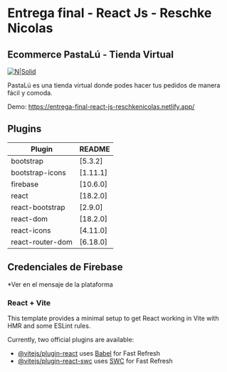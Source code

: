 # Entrega final - React Js - Reschke Nicolas

## Ecommerce PastaLú - Tienda Virtual

[![N|Solid](https://www.48hourslogo.com/48hourslogo_data/2018/06/22/74312_1529625820.jpg)](https://nicolasreschke-cv-online.netlify.app/)

PastaLú es una tienda virtual donde podes hacer tus pedidos de manera fácil y comoda.

Demo: https://entrega-final-react-js-reschkenicolas.netlify.app/



## Plugins

| Plugin | README |
| ------ | ------ |
| bootstrap | [5.3.2] |
| bootstrap-icons | [1.11.1] |
| firebase | [10.6.0] |
| react | [18.2.0] |
| react-bootstrap | [2.9.0] |
| react-dom | [18.2.0] |
| react-icons | [4.11.0] |
| react-router-dom | [6.18.0] |

## Credenciales de Firebase

*Ver en el mensaje de la plataforma

### React + Vite

This template provides a minimal setup to get React working in Vite with HMR and some ESLint rules.

Currently, two official plugins are available:

- [@vitejs/plugin-react](https://github.com/vitejs/vite-plugin-react/blob/main/packages/plugin-react/README.md) uses [Babel](https://babeljs.io/) for Fast Refresh
- [@vitejs/plugin-react-swc](https://github.com/vitejs/vite-plugin-react-swc) uses [SWC](https://swc.rs/) for Fast Refresh
